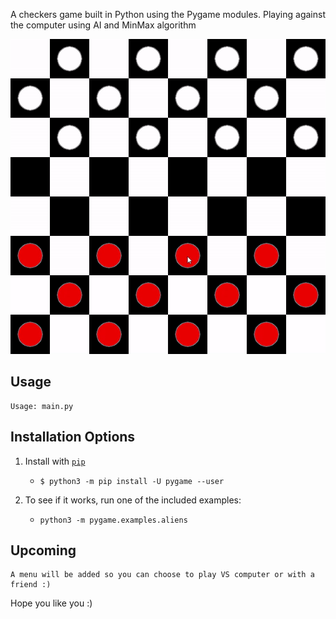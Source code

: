 A checkers game built in Python using the Pygame modules.
Playing against the computer using AI and MinMax algorithm


![GIF demo](readme_files/gameplay.gif)



**Usage**
---

```
Usage: main.py 

```


**Installation Options**
---

1. Install with [`pip`](https://pypi.org/project/stronghold/)
    + `$ python3 -m pip install -U pygame --user`

2. To see if it works, run one of the included examples:

    + `python3 -m pygame.examples.aliens`



**Upcoming**
---

```
A menu will be added so you can choose to play VS computer or with a friend :)

```





Hope you like you :)
